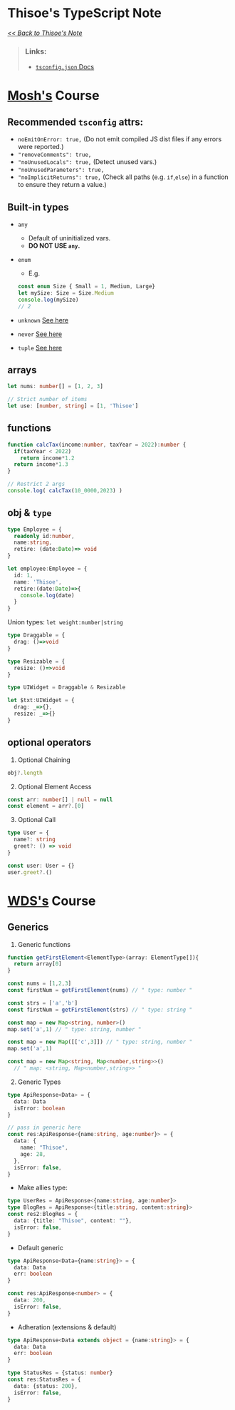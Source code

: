 # Thisoe's TypeScript Note

_[<< Back to Thisoe's Note](./README.md)_

> ### Links:
>
> - [`tsconfig.json` Docs](https://www.typescriptlang.org/tsconfig/)
>
> 


# [Mosh's](https://youtu.be/d56mG7DezGs) Course

## Recommended `tsconfig` attrs:
  - `noEmitOnError: true,` (Do not emit compiled JS dist files if any errors were reported.)
  - `"removeComments": true,`
  - `"noUnusedLocals": true,` (Detect unused vars.)
  - `"noUnusedParameters": true,`
  - `"noImplicitReturns": true,` (Check all paths (e.g. `if`,`else`) in a function to ensure they return a value.)

## Built-in types
  - `any`
    - Default of uninitialized vars.
    - **DO NOT USE `any`.**
  - `enum`
      - E.g.
      ```ts
      const enum Size { Small = 1, Medium, Large}
      let mySize: Size = Size.Medium
      console.log(mySize)
      // 2
      ```
    
  - `unknown` [See here](#unknown)
  - `never` [See here](#never)
  - `tuple` [See here](#tuple)

## arrays
```ts
let nums: number[] = [1, 2, 3]

// Strict number of items
let use: [number, string] = [1, 'Thisoe']
```

## functions
```ts
function calcTax(income:number, taxYear = 2022):number {
  if(taxYear < 2022)
    return income*1.2
  return income*1.3
}

// Restrict 2 args
console.log( calcTax(10_0000,2023) )
```

## obj & `type`
```ts
type Employee = {
  readonly id:number,
  name:string,
  retire: (date:Date)=> void
}

let employee:Employee = {
  id: 1,
  name: 'Thisoe',
  retire:(date:Date)=>{
    console.log(date)
  }
}
```

Union types:
`let weight:number|string`
```ts
type Draggable = {
  drag: ()=>void
}

type Resizable = {
  resize: ()=>void
}

type UIWidget = Draggable & Resizable

let $txt:UIWidget = {
  drag: _=>{},
  resize: _=>{}
}
```

## optional operators

  1. Optional Chaining

  ```ts
  obj?.length
  ```

  2. Optional Element Access
  ```ts
  const arr: number[] | null = null
  const element = arr?.[0]
  ```

  3. Optional Call
  ```ts
  type User = {
    name?: string
    greet?: () => void
  }
  
  const user: User = {}
  user.greet?.()
  ```


# [WDS's](https://www.youtube.com/@WebDevSimplified) Course

## Generics
1. Generic functions
```ts
function getFirstElement<ElementType>(array: ElementType[]){
  return array[0]
}

const nums = [1,2,3]
const firstNum = getFirstElement(nums) // " type: number "

const strs = ['a','b']
const firstNum = getFirstElement(strs) // " type: string "
```

```ts
const map = new Map<string, number>()
map.set('a',1) // " type: string, number "

const map = new Map([['c',3]]) // " type: string, number "
map.set('a',1)

const map = new Map<string, Map<number,string>>()
  // " map: <string, Map<number,string>> "
```

2. Generic Types
```ts
type ApiResponse<Data> = {
  data: Data
  isError: boolean
}

// pass in generic here
const res:ApiResponse<{name:string, age:number}> = {
  data: {
    name: "Thisoe",
    age: 28,
  },
  isError: false,
}
```

  - Make allies type:
  ```ts
  type UserRes = ApiResponse<{name:string, age:number}>
  type BlogRes = ApiResponse<{title:string, content:string}>
  const res2:BlogRes = {
    data: {title: "Thisoe", content: ""},
    isError: false,
  }
  ```

  - Default generic
  ```ts
  type ApiResponse<Data={name:string}> = {
    data: Data
    err: boolean
  }

  const res:ApiResponse<number> = {
    data: 200,
    isError: false,
  }
  ```

  - Adheration (extensions & default)
  ```ts
  type ApiResponse<Data extends object = {name:string}> = {
    data: Data
    err: boolean
  }

  type StatusRes = {status: number}
  const res:StatusRes = {
    data: {status: 200},
    isError: false,
  }
  ```






